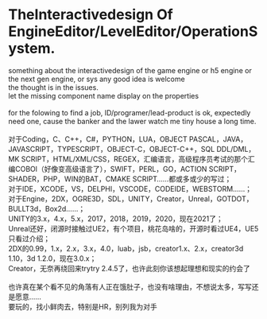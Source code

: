 # TheInteractivedesign Of EngineEditor/LevelEditor/OperationSystem.
something about the interactivedesign of the game engine or h5 engine  or the next gen engine, or sys any good idea is welcome<br/>
the thought is in the issues.<br/>
let the missing component name display on the properties<br/>
<br/>
for the folowing to find a job, ID/programer/lead-product is ok, expectedly need one, cause the banker and the lawer watch me tiny house a long time.<br/>
<br/>
对于Coding，C、C++，C#，PYTHON，LUA，OBJECT PASCAL，JAVA，JAVASCRIPT，TYPESCRIPT，OBJECT-C，OBJECT-C++，SQL DDL/DML，MK SCRIPT，HTML/XML/CSS，REGEX，汇编语言，高级程序员考试的那个汇编COBOl（好像变高级语言了），SWIFT，PERL，GO，ACTION SCRIPT，SHADER，PHP，WIN的BAT，CMAKE SCRIPT……都或多或少的写过；<br/>
对于IDE，XCODE，VS，DELPHI，VSCODE，CODEIDE，WEBSTORM……；<br/>
对于Engine，2DX，OGRE3D，SDL，UNITY，Creator，Unreal，GOTDOT，BULLT3d，Box2d……；<br/>
UNITY的3.x，4.x，5.x，2017，2018，2019，2020，现在2021了；<br/>
Unreal还好，闭源时接触过UE2，有个项目，桃花岛啥的，开源时看过UE4，UE5只看过介绍；<br/>
2DX的0.99，1.x，2.x，3.x，4.0，luab，jsb，creator1.x、2.x，creator3d 1.10，3d 1.2.0，现在3.0.x；<br/>
Creator，无奈再绕回来trytry 2.4.5了，也许此刻你该想起理想和现实的约会了<br/>
<br/>
也许真在某个看不见的角落有人正在饿肚子，也没有啥理由，不想说太多，写写还是愿意……
<br/>
要玩的，找小鲜肉去，特别是HR，别列我为对手
<br/>
